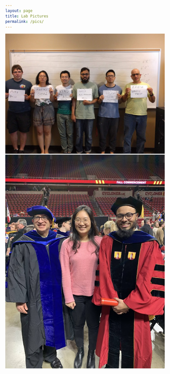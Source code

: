 ```yaml
---
layout: page
title: Lab Pictures
permalink: /pics/
---
```



<img src="./images/labpics/IMG_20180606_161448.jpg" width="700" />


<img src="./images/labpics/IMG_4990.jpg" width="700" />
